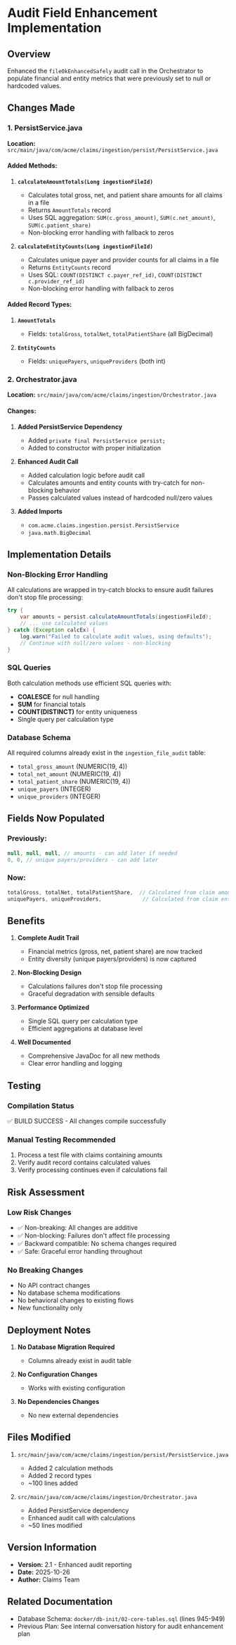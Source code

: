 # Audit Field Enhancement Implementation

## Overview
Enhanced the `fileOkEnhancedSafely` audit call in the Orchestrator to populate financial and entity metrics that were previously set to null or hardcoded values.

## Changes Made

### 1. PersistService.java
**Location:** `src/main/java/com/acme/claims/ingestion/persist/PersistService.java`

#### Added Methods:
1. **`calculateAmountTotals(Long ingestionFileId)`**
   - Calculates total gross, net, and patient share amounts for all claims in a file
   - Returns `AmountTotals` record
   - Uses SQL aggregation: `SUM(c.gross_amount)`, `SUM(c.net_amount)`, `SUM(c.patient_share)`
   - Non-blocking error handling with fallback to zeros

2. **`calculateEntityCounts(Long ingestionFileId)`**
   - Calculates unique payer and provider counts for all claims in a file
   - Returns `EntityCounts` record
   - Uses SQL: `COUNT(DISTINCT c.payer_ref_id)`, `COUNT(DISTINCT c.provider_ref_id)`
   - Non-blocking error handling with fallback to zeros

#### Added Record Types:
1. **`AmountTotals`**
   - Fields: `totalGross`, `totalNet`, `totalPatientShare` (all BigDecimal)

2. **`EntityCounts`**
   - Fields: `uniquePayers`, `uniqueProviders` (both int)

### 2. Orchestrator.java
**Location:** `src/main/java/com/acme/claims/ingestion/Orchestrator.java`

#### Changes:
1. **Added PersistService Dependency**
   - Added `private final PersistService persist;`
   - Added to constructor with proper initialization

2. **Enhanced Audit Call**
   - Added calculation logic before audit call
   - Calculates amounts and entity counts with try-catch for non-blocking behavior
   - Passes calculated values instead of hardcoded null/zero values

3. **Added Imports**
   - `com.acme.claims.ingestion.persist.PersistService`
   - `java.math.BigDecimal`

## Implementation Details

### Non-Blocking Error Handling
All calculations are wrapped in try-catch blocks to ensure audit failures don't stop file processing:

```java
try {
    var amounts = persist.calculateAmountTotals(ingestionFileId);
    // ... use calculated values
} catch (Exception calcEx) {
    log.warn("Failed to calculate audit values, using defaults");
    // Continue with null/zero values - non-blocking
}
```

### SQL Queries
Both calculation methods use efficient SQL queries with:
- **COALESCE** for null handling
- **SUM** for financial totals
- **COUNT(DISTINCT)** for entity uniqueness
- Single query per calculation type

### Database Schema
All required columns already exist in the `ingestion_file_audit` table:
- `total_gross_amount` (NUMERIC(19, 4))
- `total_net_amount` (NUMERIC(19, 4))
- `total_patient_share` (NUMERIC(19, 4))
- `unique_payers` (INTEGER)
- `unique_providers` (INTEGER)

## Fields Now Populated

### Previously:
```java
null, null, null, // amounts - can add later if needed
0, 0, // unique payers/providers - can add later
```

### Now:
```java
totalGross, totalNet, totalPatientShare,  // Calculated from claim amounts
uniquePayers, uniqueProviders,             // Calculated from claim entities
```

## Benefits

1. **Complete Audit Trail**
   - Financial metrics (gross, net, patient share) are now tracked
   - Entity diversity (unique payers/providers) is now captured

2. **Non-Blocking Design**
   - Calculations failures don't stop file processing
   - Graceful degradation with sensible defaults

3. **Performance Optimized**
   - Single SQL query per calculation type
   - Efficient aggregations at database level

4. **Well Documented**
   - Comprehensive JavaDoc for all new methods
   - Clear error handling and logging

## Testing

### Compilation Status
✅ BUILD SUCCESS - All changes compile successfully

### Manual Testing Recommended
1. Process a test file with claims containing amounts
2. Verify audit record contains calculated values
3. Verify processing continues even if calculations fail

## Risk Assessment

### Low Risk Changes
- ✅ Non-breaking: All changes are additive
- ✅ Non-blocking: Failures don't affect file processing
- ✅ Backward compatible: No schema changes required
- ✅ Safe: Graceful error handling throughout

### No Breaking Changes
- No API contract changes
- No database schema modifications
- No behavioral changes to existing flows
- New functionality only

## Deployment Notes

1. **No Database Migration Required**
   - Columns already exist in audit table
   
2. **No Configuration Changes**
   - Works with existing configuration
   
3. **No Dependencies Changes**
   - No new external dependencies

## Files Modified

1. `src/main/java/com/acme/claims/ingestion/persist/PersistService.java`
   - Added 2 calculation methods
   - Added 2 record types
   - ~100 lines added

2. `src/main/java/com/acme/claims/ingestion/Orchestrator.java`
   - Added PersistService dependency
   - Enhanced audit call with calculations
   - ~50 lines modified

## Version Information

- **Version:** 2.1 - Enhanced audit reporting
- **Date:** 2025-10-26
- **Author:** Claims Team

## Related Documentation

- Database Schema: `docker/db-init/02-core-tables.sql` (lines 945-949)
- Previous Plan: See internal conversation history for audit enhancement plan

